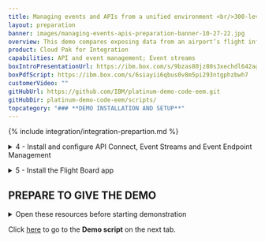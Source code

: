 ```yaml
---
title: Managing events and APIs from a unified environment <br/>300-level live demo
layout: preparation
banner: images/managing-events-apis-preparation-banner-10-27-22.jpg
overview: This demo compares exposing data from an airport’s flight information system over REST APIs and over an event stream. A flight information board will get flight data using a traditional REST API. We will then show how a new event stream for flight information on can be easily made available to the developers of an airline mobile application. This will enable the mobile app to receive flight delays the moment they occur, resulting in an improved and more marketable experience.
product: Cloud Pak for Integration
capabilities: API and event management; Event streams
boxIntroPresentationUrl: https://ibm.box.com/s/9bzas80jz80s3xechdl642ag80f4qjuz
boxPdfScript: https://ibm.box.com/s/6siayii6qbus0v8m5pi293ntgphzbwh7
customerVideo: ""
gitHubUrl: https://github.com/IBM/platinum-demo-code-eem.git
gitHubDir: platinum-demo-code-eem/scripts/
topcategory: "### **DEMO INSTALLATION AND SETUP**"
---
```


{% include integration/integration-prepartion.md %}

<span id="installDemo"></span>

<details markdown="1">

<summary>4 - Install and configure API Connect, Event Streams and Event Endpoint Management</summary>

1. In this directory you will see the following two files required to set up the demo:<br/>

   **setup-software.sh** - Sets up EEM and Event Streams<br/>
   **setup-app.sh** - Sets up the Flight Board application

1. These scripts require a utility called jq. If you don't have it, follow the installation steps described in this <a href="https://jqlang.github.io/jq/download/" target="_blank" rel="noreferrer">page</a>, based on your operating system. 

1. Run the following command:<br/>
   ```
       ./setup-software.sh cp4i
   ```
    This could take 30-45 minutes to complete. It will be complete when API Connect, Event Endpoint Management and IBM Event Streams have been installed.<br/><br/>The Platform Navigator and Event Streams UI endpoints are displayed at the end of the script for convenience. These will be used later.<br/>

2. Navigate to the Event Stream UI outputted in the previous step.
<br/><img src="images/prep-image201.png" width="800" /><br/>

3. Log in with the username **admin** and the password you created in step 2.5. This opens **IBM Event Steams**.<br/><img src="images/prep-image202.png" width="800" /><br/>

4. Select the **Topics** (1) icon, then click **Create topic** (2).<br/><img src="images/prep-image203.png" width="800" /><br/>

5. Specify **flight-delays** (1) as the **Topic name** and select **Next** (2).<br/><img src="images/prep-image204.png" width="800" /><br/>

6. Click **Next**.<br/><img src="images/prep-image205.png" width="800" /><br/>

7. Click **Next**.<br/><img src="images/prep-image206.png" width="800" /><br/>

8. Click **Create topic**.<br/><img src="images/prep-image207.png" width="800" /><br/>

9. Click on **Connect to this cluster**. <br/><img src="images/prep-image207-1.png" width="800" /><br/>

10. Click on **Internal** (1) and copy the URL (2). <br/><img src="images/prep-image207-2.png" width="800" /><br/>

11. Next, open a browser window and go to the **Event Endpoint Management URL** from step 4.1.<br/><img src="images/prep-image208-1.png" width="800" /><br/><br/><inline-notification text="If you are using Chrome, you may see a certificate error when accessing the page. To bypass this, type <strong>thisisunsafe</strong> and press return."></inline-notification><br/><br/>

12. Log in with the username **eem-admin** and the password **passw0rd**. <br/><img src="images/prep-image208-2.png" width="800" /><br/>

13. Click on the **Topics** (1) icon and select **Add topic** (2). <br/><img src="images/prep-image208-3.png" width="800" /><br/>

14. Click **Add new cluster**. <br/><img src="images/prep-image208-4.png" width="800" /><br/>

15. Enter **ibm-event-streams** (1) for the cluster name and click **Next** (2). <br/><img src="images/prep-image208-5.png" width="800" /><br/>

16. Paste the URL from step 10 into the text box (1) and click **Next** (2). <br/><img src="images/prep-image208-6.png" width="800" /><br/>

17. Click **Add cluster**. <br/><img src="images/prep-image208-7.png" width="800" /><br/>

18. Check **ibm-event-streams** (1) and click **Next**. <br/><img src="images/prep-image208-8.png" width="800" /><br/>

19. Check **flight-delays** (1) and click **Add Topic**. <br/><img src="images/prep-image208-9.png" width="800" /><br/>

20. Click on **flight-delays**. <br/><img src="images/prep-image208-10.png" width="800" /><br/>

21. Click on **Export AsyncAPI for IBM API Connect**. <br/><img src="images/prep-image208-11.png" width="800" /><br/>

22. Next, open a browser window and go to the **Platform Navigator URL** from step 4.1.<br/><img src="images/prep-image208.png" width="800" /><br/><br/><inline-notification text="If you are using Chrome, you may see a certificate error when accessing the page. To bypass this, type <strong>thisisunsafe</strong> and press return."></inline-notification><br/><br/>

23.	Return the connectivity instructions from section 2.2, navigate to the **Cloud Pak Console** (1) tab and use the credentials (2) access the Platform Navigator.<br/><img src="images/prep-image209.png" width="800" /><br/><img src="images/prep-image210.png" width="800" /><br/>

24. Click **Design APIs**. <br/><img src="images/prep-image211.png" width="800" /><br/>

25. If a login screen is presented, select **Common Services User Registry** <br/><img src="images/prep-image212.png" width="800" /><br/>

26. Click **Manage catalogs** (2).<br/><img src="images/prep-image213.png" width="800" /><br/>

27. Open **Sandbox**.<br/><img src="images/prep-image214.png" width="800" /><br/>

28. Select the **Consumers** (1) tab, click **Add** (2) and select **Create organization** (3).<br/><img src="images/prep-image215.png" width="800" /><br/>

29. Fill in **IBM** as the title.<br/><img src="images/prep-image216.png" width="800" /><br/>

30. Scroll down to the Owner section, set the type of user to **New user** (1), fill in the following details and click **Create**.

    | FIELD | VALUE |
    | ------ | ------- |
    | **Username:** | devuser |
    | **Email:** | devuser@ibmapiconnect.com |
    | **First name:** | Dev |
    | **Last name:** | User |
    | **Password:** | AP1Connect! | 
    
    <img src="images/prep-image217.png" width="800" />
  

31. A new consumer organization is created.
<br/><img src="images/prep-image218.png" width="800" /><br/>

32. Click on the **Catalog settings** (1) tab, **Gateway services** (2) and **Edit** (3). <br/><img src="images/prep-image232.png" width="800" /><br/>

33. Check the **EEM Event Gateway** (1) and click **Save** (2). <br/><img src="images/prep-image233.png" width="800" /><br/>

Congratulations! Your portal developer user has been created and you are ready for the demo.

<br/>

**[Go to top](#top)**

</details>

<span id="installFlightBoard"></span>

<details markdown="1">

<summary>5 - Install the Flight Board app</summary>

1. Run the following commands to install the Flight Board app:<br/>
    ```
      cd platinum-demo-code-eem/scripts/
    ```
    ```
      ./setup-app.sh cp4i
    ```

    It takes a few minutes to configure access and generate credentials for the flight board app.<br/>

2. Open a browser window for each of the URLs that are created: one is for the **FlightBoard** app and the other is for ** FlightBoard Manager**. <br/><img src="images/Prep6.2.png" width="800" /><br/>

**[Go to top](#top)**

</details>


## **PREPARE TO GIVE THE DEMO**

<details markdown="1">

<summary>Open these resources before starting demonstration</summary>

1. Download the **Flight-Delay.avsc** schema from <a href="https://raw.githubusercontent.com/IBM/platinum-demo-code-eem/main/resources/Flight-Delays.avsc" target="_blank">here</a>. You will need this for Action 4.1.5 of the demonstration.<br/><br/>

2. Open the following tabs in a web browser:<br/>
• IBM Event Streams<br/>
• IBM Cloud Pak for Integration Platform Navigator<br/>
• The Flight Board<br/>
• The Flight Board Manager<br/>
• IBM API Connect Developer Portal
   <inline-notification text="These URLs are provided as the output from the setup-software.sh and setup-app.sh scripts. For convenience you can also get the URLs for the above by running the following command from the eem-demo/scripts folder:"></inline-notification>
   ```
   ./get-urls.sh
   ```

3. Click **Sign in** to log in to the Developer Portal using the devuser account you created in the preparation steps above.<br/><img src="images/prep-demo-2.png" width="800" /><br/>

4. Enter the **Username** and **Password**. Click **Sign in**.<br/><img src="images/prep-demo-3.png" width="800" /><br/>

5. Prepare a terminal by logging into the OpenShift cluster with the “Copy login command” option from the OpenShift user interface, then executing it within the terminal window.<br/><img src="images/prep-demo-4.png" width="800" /><br/>

**[Go to top](#top)**

</details>

Click [here](/300-integration-managing-events-and-apis-from-unified-environment/demo-script) to go to the **Demo script** on the next tab.